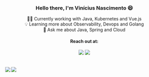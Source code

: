 <div align=center>
<h3> Hello there, I'm Vinícius Nascimento 😄 </h3>
 🧑‍💼 Currently working with Java, Kubernetes and Vue.js
</br>
 💡 Learning more about Observability, Devops and Golang
</br>
 💬 Ask me about Java, Spring and Cloud

</div>
 


<div align="center">

  <h4>Reach out at:<h4>
  <a href = "mailto:vinicius.nascimento@outlook.com"><img src="https://img.shields.io/badge/-Outlook-%233333?style=for-the-badge&logo=microsoftoutlook&logoColor=blue" target="_blank"></a>
  <a href="https://www.linkedin.com/in/nascivini" target="_blank"><img src="https://img.shields.io/badge/-LinkedIn-%230077B5?style=for-the-badge&logo=linkedin&logoColor=white" target="_blank"></a> 
</div>

</br>

<div align=center>
  <div>
    <img align="left" src="https://github-readme-stats.vercel.app/api?username=nascivini&show_icons=true&theme=dracula&count_private=true" />
  </div>
  <div>
    <img align="left" src="https://github-readme-stats.vercel.app/api/top-langs/?username=nascivini&layout=compact&theme=dracula&count_private=true" />
  </div>
</div>
